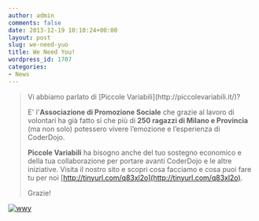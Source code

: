 ```yaml
---
author: admin
comments: false
date: 2013-12-19 10:10:24+00:00
layout: post
slug: we-need-yuo
title: We Need You!
wordpress_id: 1707
categories:
- News
---
```


<blockquote>Vi abbiamo parlato di [Piccole Variabili](http://piccolevariabili.it/)?

E' l'**Associazione di Promozione Sociale** che grazie al lavoro di volontari ha già fatto si che più di **250 ragazzi di Milano e Provincia** (ma non solo) potessero vivere l’emozione e l’esperienza di CoderDojo.

**Piccole Variabili** ha bisogno anche del tuo sostegno economico e della tua collaborazione per portare avanti CoderDojo e le altre iniziative. Visita il nostro sito e scopri cosa facciamo e cosa puoi fare tu per noi [http://tinyurl.com/q83xl2o](http://tinyurl.com/q83xl2o).

Grazie!

</blockquote>


[![wwy](http://coderdojomilano.it/wp-content/uploads/2013/12/wwy.jpg)](http://coderdojomilano.it/wp-content/uploads/2013/12/wwy.jpg)
